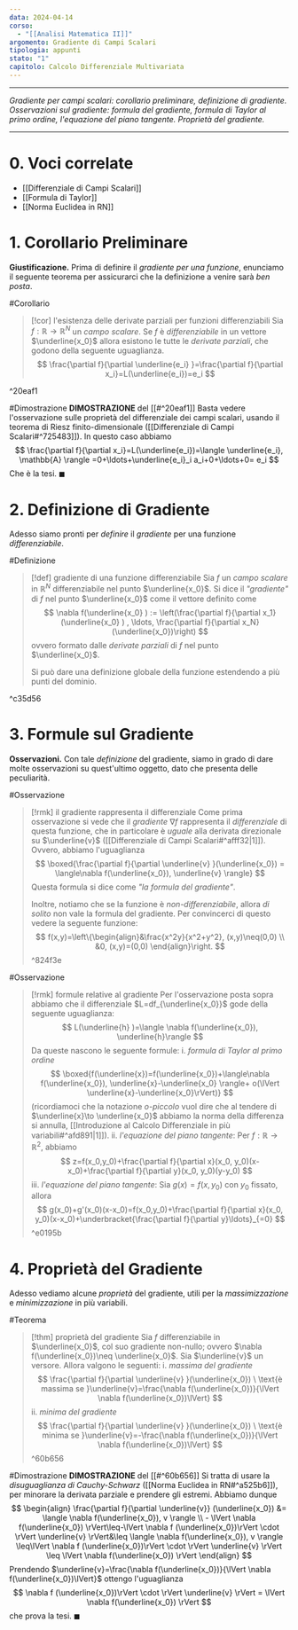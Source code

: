 ```yaml
---
data: 2024-04-14
corso:
  - "[[Analisi Matematica II]]"
argomento: Gradiente di Campi Scalari
tipologia: appunti
stato: "1"
capitolo: Calcolo Differenziale Multivariata
---
```

- - -
*Gradiente per campi scalari: corollario preliminare, definizione di gradiente. Osservazioni sul gradiente: formula del gradiente, formula di Taylor al primo ordine, l'equazione del piano tangente. Proprietà del gradiente.*
- - -
# 0. Voci correlate
- [[Differenziale di Campi Scalari]]
- [[Formula di Taylor]]
- [[Norma Euclidea in RN]]
# 1. Corollario Preliminare
**Giustificazione.** Prima di definire il *gradiente per una funzione*, enunciamo il seguente teorema per assicurarci che la definizione a venire sarà *ben posta*.

#Corollario 
> [!cor] l'esistenza delle derivate parziali per funzioni differenziabili
> Sia $f:\mathbb{R} \longrightarrow \mathbb{R}^N$ un *campo scalare*.
> Se $f$ è *differenziabile* in un vettore $\underline{x_0}$ allora esistono le tutte le *derivate parziali*, che godono della seguente uguaglianza.
> $$
> \frac{\partial f}{\partial \underline{e_i} }=\frac{\partial f}{\partial x_i}=L(\underline{e_i})=e_i 
> $$
>
^20eaf1

#Dimostrazione 
**DIMOSTRAZIONE** del [[#^20eaf1]]
Basta vedere l'osservazione sulle proprietà del differenziale dei campi scalari, usando il teorema di Riesz finito-dimensionale ([[Differenziale di Campi Scalari#^725483]]). In questo caso abbiamo
$$
\frac{\partial f}{\partial x_i}=L(\underline{e_i})=\langle \underline{e_i}, \mathbb{A} \rangle =0+\ldots+\underline{e_i}_i a_i+0+\ldots+0= e_i
$$
Che è la tesi. $\blacksquare$

# 2. Definizione di Gradiente
Adesso siamo pronti per *definire* il *gradiente* per una funzione *differenziabile*.

#Definizione 
> [!def] gradiente di una funzione differenziabile
> Sia $f$ un *campo scalare* in $\mathbb{R}^N$ differenziabile nel punto $\underline{x_0}$. Si dice il *"gradiente"* di $f$ nel punto $\underline{x_0}$ come il vettore definito come
> $$
> \nabla f(\underline{x_0} ) := \left(\frac{\partial f}{\partial x_1}(\underline{x_0} ) , \ldots, \frac{\partial f}{\partial x_N}(\underline{x_0})\right)
> $$
> ovvero formato dalle *derivate parziali* di $f$ nel punto $\underline{x_0}$.
> 
> Si può dare una definizione globale della funzione estendendo a più punti del dominio.

^c35d56

# 3. Formule sul Gradiente
**Osservazioni.** Con tale *definizione* del gradiente, siamo in grado di dare molte osservazioni su quest'ultimo oggetto, dato che presenta delle peculiarità.

#Osservazione 
> [!rmk] il gradiente rappresenta il differenziale
> Come prima osservazione si vede che il *gradiente* $\nabla f$ rappresenta il *differenziale* di questa funzione, che in particolare è *uguale* alla derivata direzionale su $\underline{v}$ ([[Differenziale di Campi Scalari#^afff32|1]]). Ovvero, abbiamo l'uguaglianza
> $$
> \boxed{\frac{\partial f}{\partial \underline{v} }(\underline{x_0}) = \langle\nabla f(\underline{x_0}), \underline{v} \rangle}
> $$
> Questa formula si dice come *"la formula del gradiente"*.
> 
> Inoltre, notiamo che se la funzione è *non-differenziabile*, allora *di solito* non vale la formula del gradiente. Per convincerci di questo vedere la seguente funzione:
> $$
> f(x,y)=\left\{\begin{align}&\frac{x^2y}{x^2+y^2}, (x,y)\neq(0,0) \\ &0, (x,y)=(0,0) \end{align}\right.
> $$
^824f3e

#Osservazione 
> [!rmk] formule relative al gradiente
> Per l'osservazione posta sopra abbiamo che il differenziale $L=df_{\underline{x_0}}$ gode della seguente uguaglianza:
> $$
> L(\underline{h} )=\langle \nabla f(\underline{x_0}), \underline{h}\rangle
> $$
> Da queste nascono le seguente formule:
> i. *formula di Taylor al primo ordine*
> $$
> \boxed{f(\underline{x})=f(\underline{x_0})+\langle\nabla f(\underline{x_0}), \underline{x}-\underline{x_0} \rangle+ o(\lVert \underline{x}-\underline{x_0}\rVert)}
> $$
> (ricordiamoci che la notazione *o-piccolo* vuol dire che al tendere di $\underline{x}\to \underline{x_0}$ abbiamo la norma della differenza si annulla, [[Introduzione al Calcolo Differenziale in più variabili#^afd891|1]]).
> ii. *l'equazione del piano tangente*: Per $f:\mathbb{R} \to \mathbb{R}^2$, abbiamo
> $$
> z=f(x_0,y_0)+\frac{\partial f}{\partial x}(x_0, y_0)(x-x_0)+\frac{\partial f}{\partial y}(x_0, y_0)(y-y_0)
> $$
> iii. *l'equazione del piano tangente*: Sia $g(x)=f(x, y_0)$ con $y_0$ fissato, allora
> $$
> g(x_0)+g'(x_0)(x-x_0)=f(x_0,y_0)+\frac{\partial f}{\partial x}(x_0, y_0)(x-x_0)+\underbracket{\frac{\partial f}{\partial y}\ldots}_{=0}
> $$
^e0195b

# 4. Proprietà del Gradiente
Adesso vediamo alcune *proprietà* del gradiente, utili per la *massimizzazione* e *minimizzazione* in più variabili.

#Teorema 
> [!thm] proprietà del gradiente
> Sia $f$ differenziabile in $\underline{x_0}$, col suo gradiente non-nullo; ovvero $\nabla f(\underline{x_0})\neq \underline{x_0}$. Sia $\underline{v}$ un versore.
> Allora valgono le seguenti:
> i. *massima del gradiente*
> $$
> \frac{\partial f}{\partial \underline{v} }(\underline{x_0})  \ \text{è massima se }\underline{v}=\frac{\nabla f(\underline{x_0})}{\lVert \nabla f(\underline{x_0})\lVert}
> $$
> ii. *minima del gradiente*
> $$
> \frac{\partial f}{\partial \underline{v} }(\underline{x_0})  \ \text{è minima se }\underline{v}=-\frac{\nabla f(\underline{x_0})}{\lVert \nabla f(\underline{x_0})\lVert}
> $$
^60b656

#Dimostrazione 
**DIMOSTRAZIONE** del [[#^60b656]]
Si tratta di usare la *disuguaglianza di Cauchy-Schwarz* ([[Norma Euclidea in RN#^a525b6]]), per minorare la derivata parziale e prendere gli estremi. Abbiamo dunque
$$
\begin{align}
\frac{\partial f}{\partial \underline{v}} (\underline{x_0}) &= \langle \nabla f(\underline{x_0}), v \rangle \\ - \lVert \nabla f(\underline{x_0}) \rVert\leq-\lVert \nabla f (\underline{x_0})\rVert \cdot \rVert \underline{v} \rVert&\leq \langle \nabla f(\underline{x_0}), v \rangle \leq\lVert \nabla f (\underline{x_0})\rVert \cdot \rVert \underline{v} \rVert \leq \lVert \nabla f(\underline{x_0}) \rVert
\end{align}
$$
Prendendo $\underline{v}=\frac{\nabla f(\underline{x_0})}{\lVert \nabla f(\underline{x_0})\lVert}$ ottengo l'uguaglianza
$$
\nabla f (\underline{x_0})\rVert \cdot \rVert \underline{v} \rVert = \lVert \nabla f(\underline{x_0}) \rVert
$$
che prova la tesi. $\blacksquare$

